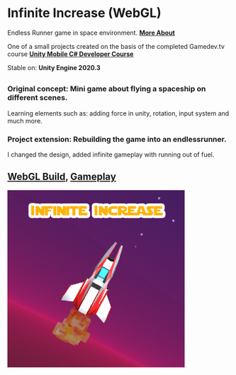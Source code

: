 # Infinite Increase (WebGL)
Endless Runner game in space environment.
**[More About](https://ikommm.github.io/Portfolio/articles/Art_12_en.html)**

One of a small projects created on the basis of the completed Gamedev.tv course
**[Unity Mobile C# Developer Course](https://www.gamedev.tv/p/complete-c-unity-game-developer-3d-online-course-2020)**

Stable on: **Unity Engine 2020.3**
##
### Original concept: Mini game about flying a spaceship on different scenes.
Learning elements such as: adding force in unity, rotation, input system and much more.

### Project extension: Rebuilding the game into an endlessrunner.
I changed the design, added infinite gameplay with running out of fuel.

## **[WebGL Build](https://ikommm.github.io/Infinite_Increase_Build/)**, **[Gameplay](https://www.youtube.com/watch?v=SvySl6qdHAY)** 

![Infinite Increase Icon](https://github.com/IKOMMM/Infinite_Increase/blob/main/Assets/_UIElements/Icon.png "Infinite Increase")
